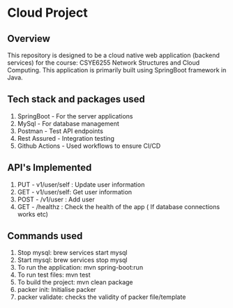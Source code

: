 # Cloud Project

## Overview

This repository is designed to be a cloud native web application (backend services) for the course: CSYE6255 Network Structures and Cloud Computing. This application is primarily built using SpringBoot framework in Java.

## Tech stack and packages used

1. SpringBoot - For the server applications
2. MySql - For database  management
3. Postman - Test API endpoints
4. Rest Assured - Integration testing
5. Github Actions - Used workflows to ensure CI/CD

## API's Implemented

1. PUT - v1/user/self : Update user information
2. GET - v1/user/self: Get user information
3. POST - /v1/user : Add user
4. GET - /healthz : Check the health of the app ( If database connections works etc)

## Commands used

1. Stop mysql: brew services start mysql
2. Start mysql:  brew services stop mysql
3. To run the application: mvn spring-boot:run
4. To run test files: mvn test
5. To build the project: mvn clean package
6. packer init: Initialise packer
7. packer validate: checks the validity of packer file/template
